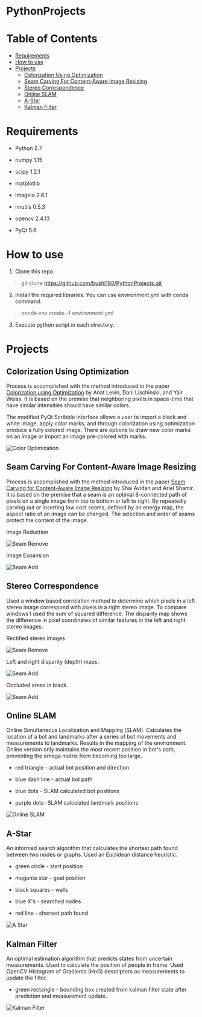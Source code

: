# PythonProjects

# Table of Contents
   * [Requirements](#requirements)
   * [How to use](#how-to-use)
   * [Projects](#projects)
	  * [Colorization Using Optimization](#colorization-using-optimization)
	  * [Seam Carving For Content-Aware Image Resizing](#seam-carving-for-content-aware-image-resizing)
	  * [Stereo Correspondence](#stereo-correspondence)
	  * [Online SLAM](#online-slam)
	  * [A-Star](#a-star)
	  * [Kalman Filter](#kalman-filter)
	  
# Requirements

- Python 2.7

- numpy 1.15

- scipy 1.2.1

- matplotlib

- imageio 2.6.1

- imutils 0.5.3

- opencv 2.4.13

- PyQt 5.6

# How to use

1. Clone this repo.

> git clone https://github.com/bushi180/PythonProjects.git


2. Install the required libraries. You can use environment.yml with conda command.

> conda env create -f environment.yml


3. Execute python script in each directory.

# Projects

## Colorization Using Optimization

Process is accomplished with the method introduced in the paper [Colorization using Optimization](https://www.cs.huji.ac.il/~yweiss/Colorization/)
by Anat Levin, Dani Lischinski, and Yair Weiss. It is based on the premise that neighboring pixels in space-time 
that have similar intensities should have similar colors.

The modified PyQt Scribble interface allows a user to import a black and white image, apply color marks, 
and through colorization using optimization produce a fully colored image. There are options to draw new 
color marks on an image or import an image pre-colored with marks.

![Color Optimization](https://github.com/bushi180/PythonProjects/blob/master/ProjectImages/colorOpGui1.png)

## Seam Carving For Content-Aware Image Resizing

Process is accomplished with the method introduced in the paper [Seam Carving for Content-Aware Image Resizing](http://www.faculty.idc.ac.il/arik/SCWeb/imret/index.html) 
by Shai Avidan and Ariel Shamir. It is based on the premise that a seam is an optimal 8-connected path of pixels 
on a single image from top to bottom or left to right. By repeatedly carving out or inserting low cost 
seams, defined by an energy map, the aspect ratio of an image can be changed. The selection and order of seams protect 
the content of the image.

Image Reduction

![Seam Remove](https://github.com/bushi180/PythonProjects/blob/master/ProjectImages/seamRemoving.gif)

Image Expansion

![Seam Add](https://github.com/bushi180/PythonProjects/blob/master/ProjectImages/seamAdding.gif)

## Stereo Correspondence

Used a window based correlation method to determine which pixels in a left stereo image correspond with pixels in a 
right stereo image. To compare windows I used the sum of squared difference. The disparity map shows the difference in 
pixel coordinates of similar features in the left and right stereo images.

Rectified stereo images

![Seam Remove](https://github.com/bushi180/PythonProjects/blob/master/ProjectImages/mleft_right.jpg)

Left and right disparity (depth) maps.

![Seam Add](https://github.com/bushi180/PythonProjects/blob/master/ProjectImages/mDis_left_right)

Occluded areas in black.

![Seam Add](https://github.com/bushi180/PythonProjects/blob/master/ProjectImages/motorcycle_occludedD.png)

## Online SLAM

Online Simultaneous Localization and Mapping (SLAM). Calculates the location of a bot and landmarks after a series of 
bot movements and measurements to landmarks. Results in the mapping of the environment. Online version only maintains 
the most recent position in bot's path, preventing the omega matrix from becoming too large.

- red triangle - actual bot position and direction

- blue dash line - actual bot path

- blue dots - SLAM calculated bot positions

- purple dots- SLAM calculated landmark positions

![Online SLAM](https://github.com/bushi180/PythonProjects/blob/master/ProjectImages/onlineSLAM.gif)

## A-Star

An informed search algorithm that calculates the shortest path found between two nodes or graphs. Used an Euclidean 
distance heuristic.

- green circle - start position

- magenta star - goal position

- black squares - walls

- blue X's - searched nodes

- red line - shortest path found

![A Star](https://github.com/bushi180/PythonProjects/blob/master/ProjectImages/aStar.gif)

## Kalman Filter

An optimal estimation algorithm that predicts states from uncertain measurements. Used to calculate the position 
of people in frame. Used OpenCV Histogram of Gradients (HoG) descriptors as measurements to update the filter.

- green rectangle - bounding box created from kalman filter state after prediction and measurement update.

![Kalman Filter](https://github.com/bushi180/PythonProjects/blob/master/ProjectImages/kalmanFilter.gif)